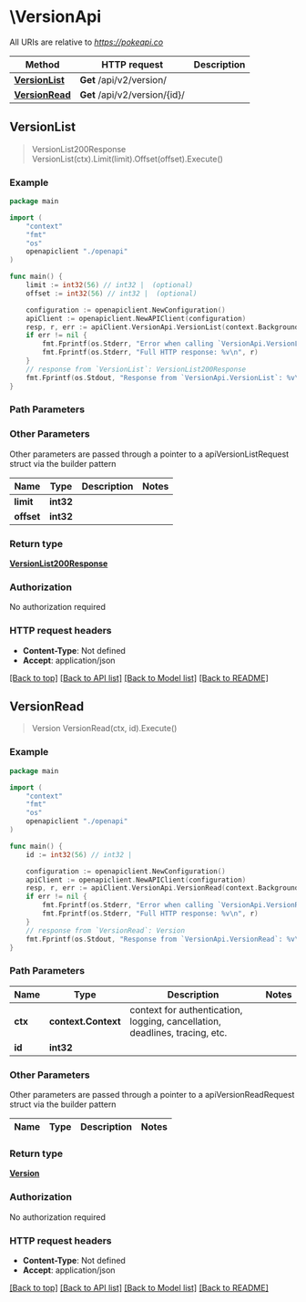 # \VersionApi

All URIs are relative to *https://pokeapi.co*

Method | HTTP request | Description
------------- | ------------- | -------------
[**VersionList**](VersionApi.md#VersionList) | **Get** /api/v2/version/ | 
[**VersionRead**](VersionApi.md#VersionRead) | **Get** /api/v2/version/{id}/ | 



## VersionList

> VersionList200Response VersionList(ctx).Limit(limit).Offset(offset).Execute()



### Example

```go
package main

import (
    "context"
    "fmt"
    "os"
    openapiclient "./openapi"
)

func main() {
    limit := int32(56) // int32 |  (optional)
    offset := int32(56) // int32 |  (optional)

    configuration := openapiclient.NewConfiguration()
    apiClient := openapiclient.NewAPIClient(configuration)
    resp, r, err := apiClient.VersionApi.VersionList(context.Background()).Limit(limit).Offset(offset).Execute()
    if err != nil {
        fmt.Fprintf(os.Stderr, "Error when calling `VersionApi.VersionList``: %v\n", err)
        fmt.Fprintf(os.Stderr, "Full HTTP response: %v\n", r)
    }
    // response from `VersionList`: VersionList200Response
    fmt.Fprintf(os.Stdout, "Response from `VersionApi.VersionList`: %v\n", resp)
}
```

### Path Parameters



### Other Parameters

Other parameters are passed through a pointer to a apiVersionListRequest struct via the builder pattern


Name | Type | Description  | Notes
------------- | ------------- | ------------- | -------------
 **limit** | **int32** |  | 
 **offset** | **int32** |  | 

### Return type

[**VersionList200Response**](VersionList200Response.md)

### Authorization

No authorization required

### HTTP request headers

- **Content-Type**: Not defined
- **Accept**: application/json

[[Back to top]](#) [[Back to API list]](../README.md#documentation-for-api-endpoints)
[[Back to Model list]](../README.md#documentation-for-models)
[[Back to README]](../README.md)


## VersionRead

> Version VersionRead(ctx, id).Execute()



### Example

```go
package main

import (
    "context"
    "fmt"
    "os"
    openapiclient "./openapi"
)

func main() {
    id := int32(56) // int32 | 

    configuration := openapiclient.NewConfiguration()
    apiClient := openapiclient.NewAPIClient(configuration)
    resp, r, err := apiClient.VersionApi.VersionRead(context.Background(), id).Execute()
    if err != nil {
        fmt.Fprintf(os.Stderr, "Error when calling `VersionApi.VersionRead``: %v\n", err)
        fmt.Fprintf(os.Stderr, "Full HTTP response: %v\n", r)
    }
    // response from `VersionRead`: Version
    fmt.Fprintf(os.Stdout, "Response from `VersionApi.VersionRead`: %v\n", resp)
}
```

### Path Parameters


Name | Type | Description  | Notes
------------- | ------------- | ------------- | -------------
**ctx** | **context.Context** | context for authentication, logging, cancellation, deadlines, tracing, etc.
**id** | **int32** |  | 

### Other Parameters

Other parameters are passed through a pointer to a apiVersionReadRequest struct via the builder pattern


Name | Type | Description  | Notes
------------- | ------------- | ------------- | -------------


### Return type

[**Version**](Version.md)

### Authorization

No authorization required

### HTTP request headers

- **Content-Type**: Not defined
- **Accept**: application/json

[[Back to top]](#) [[Back to API list]](../README.md#documentation-for-api-endpoints)
[[Back to Model list]](../README.md#documentation-for-models)
[[Back to README]](../README.md)

